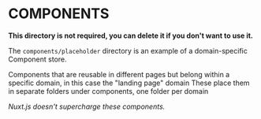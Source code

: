 # COMPONENTS

**This directory is not required, you can delete it if you don't want to use it.**

The `components/placeholder` directory is an example of a domain-specific Component store.

Components that are reusable in different pages but belong within a specific domain,
in this case the "landing page" domain
These place them in separate folders under components, one folder per domain

_Nuxt.js doesn't supercharge these components._
